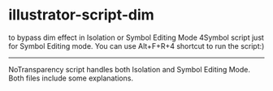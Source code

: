 # illustrator-script-dim
to bypass dim effect in Isolation or Symbol Editing Mode
4Symbol script just for Symbol Editing mode.
You can use Alt+F+R+4 shortcut to run the script:)
_ _ _ _ _ _ 
NoTransparency script handles both Isolation
and Symbol Editing Mode.
Both files include some explanations.
